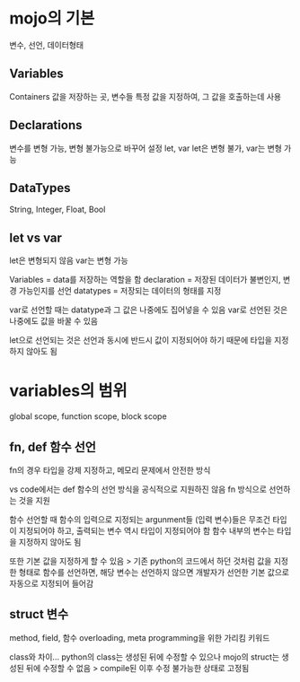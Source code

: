 # mojo의 기본
변수, 선언, 데이터형태

## Variables
Containers 
값을 저장하는 곳, 변수들
특정 값을 지정하여, 그 값을 호출하는데 사용

## Declarations
변수를 변형 가능, 변형 불가능으로 바꾸어 설정
let, var
let은 변형 불가, var는 변형 가능

## DataTypes
String, Integer, Float, Bool

## let vs var
let은 변형되지 않음
var는 변형 가능

Variables = data를 저장하는 역할을 함
declaration = 저장된 데이터가 불변인지, 변경 가능인지를 선언
datatypes = 저장되는 데이터의 형태를 지정

var로 선언할 때는 datatype과 그 값은 나중에도 집어넣을 수 있음
var로 선언된 것은 나중에도 값을 바꿀 수 있음

let으로 선언되는 것은 선언과 동시에 반드시 값이 지정되어야 하기 때문에 타입을 지정하지 않아도 됨

# variables의 범위
global scope, function scope, block scope

## fn, def 함수 선언
fn의 경우 타입을 강제 지정하고, 메모리 문제에서 안전한 방식

vs code에서는 def 함수의 선언 방식을 공식적으로 지원하진 않음
fn 방식으로 선언하는 것을 지원

함수 선언할 때 함수의 입력으로 지정되는 argunment들 (입력 변수)들은 무조건 타입이 지정되어야 하고, 출력되는 변수 역시 타입이 지정되어야 함
함수 내부의 변수는 타입을 지정하지 않아도 됨

또한 기본 값을 지정하게 할 수 있음 > 기존 python의 코드에서 하던 것처럼 값을 지정한 형태로 함수를 선언하면, 해당 변수는 선언하지 않으면 개발자가 선언한 기본 값으로 자동으로 지정되어 들어감

## struct 변수
method, field, 함수 overloading, meta programming을 위한 가리킴 키워드

class와 차이...
python의 class는 생성된 뒤에 수정할 수 있으나
mojo의 struct는 생성된 뒤에 수정할 수 없음 > compile된 이후 수정 불가능한 상태로 고정됨
